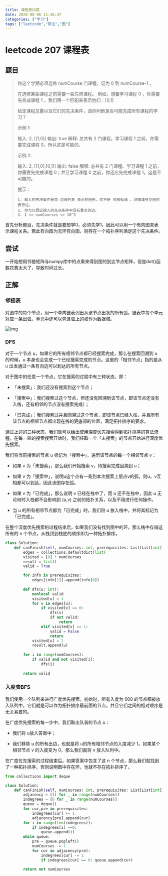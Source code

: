 ```yaml
---
title: 课程表问题
date: 2020-08-06 11:36:47
categories: ["学习"]
tags: ["leetcode","算法","图"]
---
```


# leetcode 207 课程表

## 题目

> 你这个学期必须选修 numCourse 门课程，记为 0 到 numCourse-1 。
>
> 在选修某些课程之前需要一些先修课程。 例如，想要学习课程 0 ，你需要先完成课程 1 ，我们用一个匹配来表示他们：[0,1]
>
> 给定课程总量以及它们的先决条件，请你判断是否可能完成所有课程的学习？
>
> <!-- more -->
>
> 示例 1:
>
> 输入: 2, [[1,0]] 
> 输出: true
> 解释: 总共有 2 门课程。学习课程 1 之前，你需要完成课程 0。所以这是可能的。
>
> 示例 2:
>
> 输入: 2, [[1,0],[0,1]]
> 输出: false
> 解释: 总共有 2 门课程。学习课程 1 之前，你需要先完成课程 0；并且学习课程 0 之前，你还应先完成课程 1。这是不可能的。
>
>  
>
> 提示：
>
>     1. 输入的先决条件是由 边缘列表 表示的图形，而不是 邻接矩阵 。详情请参见图的表示法。
>     2. 你可以假定输入的先决条件中没有重复的边。
>     3. 1 <= numCourses <= 10^5
>

首先分析题目，先决条件就是要想学0，必须先学1，因此可以用一个有向图来表示课程关系。若此有向图为无环有向图，则存在一个拓扑序列满足这个先决条件。



## 尝试

一开始想用邻接矩阵与numpy库中的点乘来得到图的到达节点矩阵，但是dot()函数花费太大了，导致时间过长。



## 正解



### 邻接表

对图中的每个节点，用一个单向链表列出从该节点出发的所有弧，链表中每个单元对应一条出弧，单元中还可以包含弧上的权作为数据域。



![img](2011050620362625.png)



### DFS

对于一个节点 u，如果它的所有相邻节点都已经搜索完成，那么在搜索回溯到 u 的时候，u 本身也会变成一个已经搜索完成的节点。这里的「相邻节点」指的是从 u 出发通过一条有向边可以到达的所有节点。



对于图中的任意一个节点，它在搜索的过程中有三种状态，即：

- 「未搜索」：我们还没有搜索到这个节点；

- 「搜索中」：我们搜索过这个节点，但还没有回溯到该节点，即该节点还没有入栈，还有相邻的节点没有搜索完成）；
  
- 「已完成」：我们搜索过并且回溯过这个节点，即该节点已经入栈，并且所有该节点的相邻节点都出现在栈的更底部的位置，满足拓扑排序的要求。

通过上述的三种状态，我们就可以给出使用深度优先搜索得到拓扑排序的算法流程，在每一轮的搜索搜索开始时，我们任取一个「未搜索」的节点开始进行深度优先搜索。

我们将当前搜索的节点 u 标记为「搜索中」，遍历该节点的每一个相邻节点 v：
    
   - 如果 v 为「未搜索」，那么我们开始搜索 v，待搜索完成回溯到 u；
    
   - 如果 v 为「搜索中」，说明u这个点有一条到本次搜索上层点v的弧，则u，v互相都可以到达，因此该图存在弧。
    
   - 如果 v 为「已完成」，那么说明 v 已经在栈中了，而 u 还不在栈中，因此 u 无论何时入栈都不会影响到 (u,v) 之前的拓扑关系，以及不用进行任何操作。
    
   - 当 u 的所有相邻节点都为「已完成」时，我们将 u 放入栈中，并将其标记为「已完成」。

在整个深度优先搜索的过程结束后，如果我们没有找到图中的环，那么栈中存储这所有的 n 个节点，从栈顶到栈底的顺序即为一种拓扑排序。



``` python 
class Solution:
    def canFinish(self, numCourses: int, prerequisites: List[List[int]]) -> bool:
        edges = collections.defaultdict(list)
        visited = [0] * numCourses
        result = list()
        valid = True

        for info in prerequisites:
            edges[info[1]].append(info[0])
        
        def dfs(u: int):
            nonlocal valid
            visited[u] = 1
            for v in edges[u]:
                if visited[v] == 0:
                    dfs(v)
                    if not valid:
                        return
                elif visited[v] == 1:
                    valid = False
                    return
            visited[u] = 2
            result.append(u)
        
        for i in range(numCourses):
            if valid and not visited[i]:
                dfs(i)
        
        return valid
```



### 入度表BFS



我们使用一个队列来进行广度优先搜索。初始时，所有入度为 000 的节点都被放入队列中，它们就是可以作为拓扑排序最前面的节点，并且它们之间的相对顺序是无关紧要的。

在广度优先搜索的每一步中，我们取出队首的节点 u：

- 我们将 u放入答案中；
  
- 我们移除 u 的所有出边，也就是将 u的所有相邻节点的入度减少 1。如果某个相邻节点 v 的入度变为 0，那么我们就将 v 放入队列中。

在广度优先搜索的过程结束后。如果答案中包含了这 n 个节点，那么我们就找到了一种拓扑排序，否则说明图中存在环，也就不存在拓扑排序了。



``` python
from collections import deque

class Solution:
    def canFinish(self, numCourses: int, prerequisites: List[List[int]]) -> bool:
        adjacency = [[] for _ in range(numCourses)]
        indegrees = [0 for _ in range(numCourses)]
        queue = deque()
        for cur,pre in prerequisites:
            indegrees[cur] += 1
            adjacency[pre].append(cur)
        for i in range(len(indegrees)):
            if indegrees[i] ==0:
                queue.append(i)
        while queue:
            pre = queue.popleft()
            numCourses -= 1
            for cur in adjacency[pre]:
                indegrees[cur] -= 1
                if indegrees[cur] == 0: queue.append(cur)
        
        return not numCourses
```

